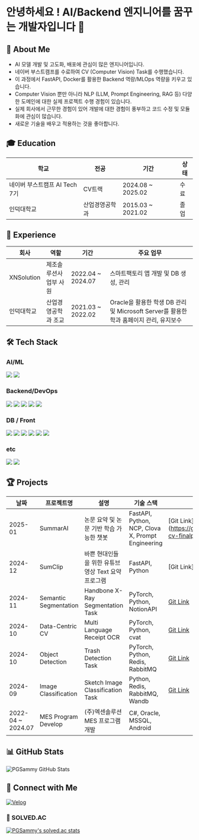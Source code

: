 # 안녕하세요 ! AI/Backend 엔지니어를 꿈꾸는 개발자입니다 👋

## 🚀 About Me
- AI 모델 개발 및 고도화, 배포에 관심이 많은 엔지니어입니다.
- 네이버 부스트캠프를 수료하여 CV (Computer Vision) Task를 수행했습니다.
- 이 과정에서 FastAPI, Docker를 활용한 Backend 역량/MLOps 역량을 키우고 있습니다.
- Computer Vision 뿐만 아니라 NLP (LLM, Prompt Engineering, RAG 등) 다양한 도메인에 대한 실제 프로젝트 수행 경험이 있습니다.
- 실제 회사에서 근무한 경험이 있어 개발에 대한 경험이 풍부하고 코드 수정 및 모듈화에 관심이 많습니다.
- 새로운 기술을 배우고 적용하는 것을 좋아합니다.

## 🎓 Education
| **학교** | **전공** | **기간** | **상태** |
|----------|----------|-----------|-----------|
| 네이버 부스트캠프 AI Tech 7기 | CV트랙 | 2024.08 ~ 2025.02 | 수료 |
| 인덕대학교 | 산업경영공학과 | 2015.03 ~ 2021.02 | 졸업 |

## 💼 Experience
| **회사** | **역할** | **기간** | **주요 업무** |
|--------------|---------|----------|--------------|
| XNSolution | 제조솔루션사업부 사원 | 2022.04 ~ 2024.07 | 스마트팩토리 앱 개발 및 DB 생성, 관리 |
| 인덕대학교 | 산업경영공학과 조교 | 2021.03 ~ 2022.02 | Oracle을 활용한 학생 DB 관리 및 Microsoft Server를 활용한 학과 홈페이지 관리, 유지보수 |

## 🛠 Tech Stack
### AI/ML
<img src="https://img.shields.io/badge/python-3776AB?style=for-the-badge&logo=python&logoColor=white">
<img src="https://img.shields.io/badge/pytorch-EE4C2C?style=for-the-badge&logo=pytorch&logoColor=white">

### Backend/DevOps
<img src="https://img.shields.io/badge/Docker-2496ED?style=for-the-badge&logo=Docker&logoColor=white">
<img src="https://img.shields.io/badge/FastAPI-009688?style=for-the-badge&logo=FastAPI&logoColor=white">
<img src="https://img.shields.io/badge/.Net-512BD4?style=for-the-badge&logo=.Net&logoColor=white">
<img src="https://img.shields.io/badge/Redis-FF4438?style=for-the-badge&logo=Redis&logoColor=white">
<img src="https://img.shields.io/badge/RabbitMQ-FF6600?style=for-the-badge&logo=RabbitMQ&logoColor=white">

### DB / Front
<img src="https://img.shields.io/badge/MySQL-4479A1?style=for-the-badge&logo=MySQL&logoColor=white">
<img src="https://img.shields.io/badge/PostgreSQL-4169E1?style=for-the-badge&logo=PostgreSQL&logoColor=white">
<img src="https://img.shields.io/badge/MSSQL-CC2927?style=for-the-badge&logo=microsoft%20sql%20server&logoColor=white">
<img src="https://img.shields.io/badge/Oracle-F80000?style=for-the-badge&logo=oracle&logoColor=white">
<img src="https://img.shields.io/badge/C-sharp-239120?style=for-the-badge&logo=C-sharp&logoColor=white">
<img src="https://img.shields.io/badge/Android-34A853?style=for-the-badge&logo=Android&logoColor=white">

### etc
<img src="https://img.shields.io/badge/github-181717?style=for-the-badge&logo=github&logoColor=white">
<img src="https://img.shields.io/badge/git-F05032?style=for-the-badge&logo=git&logoColor=white">

## 🏆 Projects
| 날짜 | 프로젝트명 | 설명 | 기술 스택 | 링크 |
|------|------------|------|------------|------|
| 2025-01 | SummarAI | 논문 요약 및 논문 기반 학습 가능한 챗봇 | FastAPI, Python, NCP, Clova X, Prompt Engineering | [Git Link] (https://github.com/boostcampaitech7/level4-cv-finalproject-hackathon-cv-12-lv3) |
| 2024-12 | SumClip | 바쁜 현대인들을 위한 유튜브 영상 Text 요약 프로그램 | FastAPI, Python | [Git Link] (https://github.com/uzlnee/SumClip) |
| 2024-11 | Semantic Segmentation | Handbone X-Ray Segmentation Task | PyTorch, Python, NotionAPI | [Git Link](https://github.com/boostcampaitech7/level2-cv-semanticsegmentation-cv-12-lv3.git) |
| 2024-10 | Data-Centric CV | Multi Language Receipt OCR | PyTorch, Python, cvat | [Git Link](https://github.com/boostcampaitech7/level2-cv-datacentric-cv-24.git) |
| 2024-10 | Object Detection | Trash Detection Task | PyTorch, Python, Redis, RabbitMQ | [Git Link](https://github.com/boostcampaitech7/level2-objectdetection-cv-24.git) |
| 2024-09 | Image Classification | Sketch Image Classification Task | Python, Redis, RabbitMQ, Wandb | [Git Link](https://github.com/boostcampaitech7/level1-imageclassification-cv-24.git) |
| 2022-04 ~ 2024.07 | MES Program Develop | (주)엑센솔루션 MES 프로그램 개발 | C#, Oracle, MSSQL, Android | |

## 📊 GitHub Stats
![PGSammy GitHub Stats](https://github-readme-stats.vercel.app/api?username=PGSammy&show_icons=true&theme=radical)

## 🤝 Connect with Me
[![Velog](https://img.shields.io/badge/Velog-20C997?style=for-the-badge&logo=velog&logoColor=white)](https://velog.io/@pg_sammy)

### 📜 SOLVED.AC
[![PGSammy's solved.ac stats](https://github-readme-solvedac.hyp3rflow.vercel.app/api/?handle=gaemanssi2)](https://solved.ac/profile/gaemanssi2)
